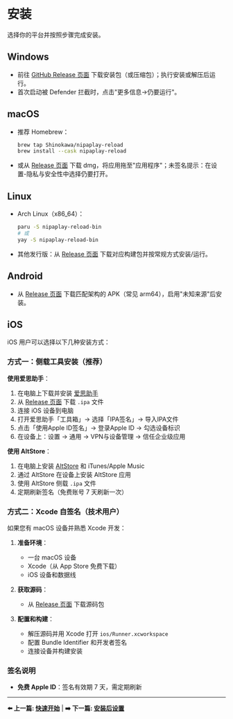 # 安装

选择你的平台并按照步骤完成安装。

## Windows

- 前往 [GitHub Release 页面](https://github.com/Shinokawa/NipaPlay-Reload/releases) 下载安装包（或压缩包）；执行安装或解压后运行。
- 首次启动被 Defender 拦截时，点击"更多信息→仍要运行"。

## macOS

- 推荐 Homebrew：

    ```bash
    brew tap Shinokawa/nipaplay-reload
    brew install --cask nipaplay-reload
    ```

- 或从 [Release 页面](https://github.com/Shinokawa/NipaPlay-Reload/releases) 下载 dmg，将应用拖至"应用程序"；未签名提示：在设置-隐私与安全性中选择仍要打开。

## Linux

- Arch Linux（x86_64）：

    ```bash
    paru -S nipaplay-reload-bin
    # 或
    yay -S nipaplay-reload-bin
    ```

- 其他发行版：从 [Release 页面](https://github.com/Shinokawa/NipaPlay-Reload/releases) 下载对应构建包并按常规方式安装/运行。

## Android

- 从 [Release 页面](https://github.com/Shinokawa/NipaPlay-Reload/releases) 下载匹配架构的 APK（常见 arm64），启用"未知来源"后安装。

## iOS

iOS 用户可以选择以下几种安装方式：

### 方式一：侧载工具安装（推荐）

**使用爱思助手**：

1. 在电脑上下载并安装 [爱思助手](https://www.i4.cn/)
2. 从 [Release 页面](https://github.com/Shinokawa/NipaPlay-Reload/releases) 下载 `.ipa` 文件
3. 连接 iOS 设备到电脑
4. 打开爱思助手「工具箱」→ 选择「IPA签名」→ 导入IPA文件
5. 点击「使用Apple ID签名」→ 登录Apple ID → 勾选设备标识
6. 在设备上：设置 → 通用 → VPN与设备管理 → 信任企业级应用

**使用 AltStore**：

1. 在电脑上安装 [AltStore](https://altstore.io/) 和 iTunes/Apple Music
2. 通过 AltStore 在设备上安装 AltStore 应用
3. 使用 AltStore 侧载 `.ipa` 文件
4. 定期刷新签名（免费账号 7 天刷新一次）

### 方式二：Xcode 自签名（技术用户）

如果您有 macOS 设备并熟悉 Xcode 开发：

1. **准备环境**：
   - 一台 macOS 设备
   - Xcode（从 App Store 免费下载）
   - iOS 设备和数据线

2. **获取源码**：
   - 从 [Release 页面](https://github.com/Shinokawa/NipaPlay-Reload/releases) 下载源码包

3. **配置和构建**：
   - 解压源码并用 Xcode 打开 `ios/Runner.xcworkspace`
   - 配置 Bundle Identifier 和开发者签名
   - 连接设备并构建安装


### 签名说明

- **免费 Apple ID**：签名有效期 7 天，需定期刷新

---

**⬅️ 上一篇: [快速开始](quick-start.md)** | **➡️ 下一篇: [安装后设置](post-install.md)**
